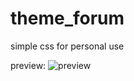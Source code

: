 # theme_forum
simple css for personal use

preview:
![preview](https://user-images.githubusercontent.com/49283926/99608818-6c8b7980-29ed-11eb-945e-7d05dd721b4b.PNG)

